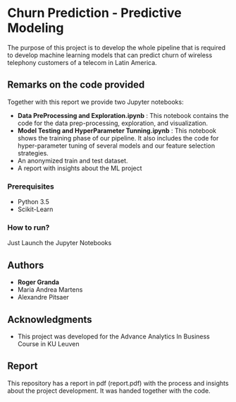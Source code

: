 # Churn Prediction  -  Predictive Modeling

The purpose of this project is to develop the whole pipeline that is required to develop machine learning models that can predict churn of wireless telephony customers of a telecom in Latin America.



## Remarks on the code provided

Together with this report we provide two Jupyter notebooks:
*  **Data PreProcessing and Exploration.ipynb** : This notebook contains the code for the data prep-processing, exploration, and visualization.
*  **Model Testing and HyperParameter Tunning.ipynb** : This notebook shows the training phase of our pipeline. It also includes the code for hyper-parameter tuning of several models and our feature selection strategies.
*  An anonymized train and test dataset.
*  A report with insights about the ML project


### Prerequisites

* Python 3.5
* Scikit-Learn


### How to run?

Just Launch the Jupyter Notebooks



## Authors

* **Roger Granda**
* Maria Andrea Martens
* Alexandre Pitsaer


## Acknowledgments

* This project was developed for the Advance Analytics In Business Course in KU Leuven


## Report

This repository has a report in pdf (report.pdf) with the process and insights about the project development. It was handed together with the code.    


